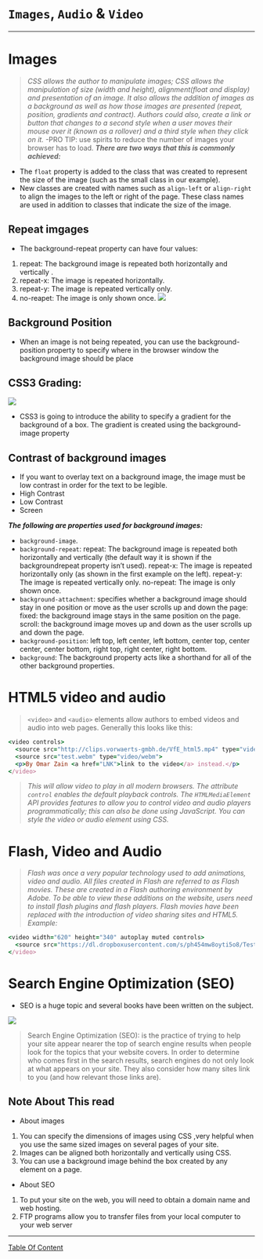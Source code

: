 #  `Images`, `Audio` & `Video` 
<hr>
 
# Images

> *CSS allows the author to manipulate images; CSS allows the manipulation of size (width and height), alignment(float and display) and presentation of an image. It also allows the addition of images as a background as well as how those images are presented (repeat, position, gradients and contract). Authors could also, create a link or button that changes to a second style when a user moves their mouse over it (known as a rollover) and a third style when they click on it.*
-PRO TIP: use spirits to reduce the number of images your browser has to load.
***There are two ways that this is commonly achieved:***
- The `float` property is added to the class that was created to represent the size of the image (such as the small class in our example).
- New classes are created with names such as `align-left` or `align-right` to align the images to the left or right of the page. These class names are used in addition to classes that indicate the size of the image.

## Repeat imgages
- The background-repeat property can have four values:
1. repeat: The background image is repeated both horizontally and vertically .
2. repeat-x: The image is repeated horizontally.
3. repeat-y: The image is repeated vertically only.
4. no-reapet: The image is only shown once.
![](https://mir-s3-cdn-cf.behance.net/project_modules/disp/35771931234507.564a1d2403b3a.gif)


## Background Position
- When an image is not being repeated, you can use the background-position property to specify where in the browser window the background image should be place

## CSS3 Grading:
![](https://www.tutorialrepublic.com/lib/images/css-illustration.png)
- CSS3 is going to introduce the ability to specify a gradient for the background of a box. The gradient is created using the background-image property

## Contrast of background images
- If you want to overlay text on a background image, the image must be low contrast in order for the text to be legible.
- High Contrast
- Low Contrast
- Screen

***The following are properties used for background images:***
- `background-image`.
- `background-repeat`: repeat: The background image is repeated both horizontally and vertically 
(the default way it is shown if the backgroundrepeat property isn’t used). repeat-x: The image is
repeated horizontally only (as shown in the first example on the left). 
repeat-y: The image is repeated vertically only. no-repeat: The image is only shown once.
- `background-attachment`: specifies whether a background image should stay in one position or move as
the user scrolls up and down the page: fixed: the background image stays in the same position on the page. 
scroll: the background image moves up and down as the user scrolls up and down the page.
- `background-position`: left top, left center, left bottom, center top, center center, center bottom, right top, right center, right bottom.
- `background`: The background property acts like a shorthand for all of the other background properties.
# HTML5 video and audio
> `<video>` and `<audio>` elements allow authors to embed videos and audio into web pages. Generally this looks like this:
  
``` ruby
<video controls>
  <source src="http://clips.vorwaerts-gmbh.de/VfE_html5.mp4" type="video/mp4">
  <source src="test.webm" type="video/webm">
  <p>By Omar Zain <a href="LNK">link to the video</a> instead.</p>
</video>
```
> *This will allow video to play in all modern browsers. The attribute `control` enables the default playback controls. The `HTMLMediaElement` API provides features to allow you to control video and audio players programmatically; this can also be done using JavaScript. You can style the video or audio element using CSS.*
# Flash, Video and Audio
> *Flash was once a very popular technology used to add animations, video and audio. All files created in Flash are referred to as Flash movies. These are created in a Flash authoring environment by Adobe. To be able to view these additions on the website, users need to install flash plugins and flash players. Flash movies have been replaced with the introduction of video sharing sites and HTML5.*
*Example:*
``` ruby
<video width="620" height="340" autoplay muted controls>
  <source src="https://dl.dropboxusercontent.com/s/ph454mw8oyti5o8/Test.mp4" type="video/mp4">
</video>
```
# Search Engine Optimization (SEO)
- SEO is a huge topic and several books have been written on the subject. 

![](https://statuslabs.com/wp-content/uploads/SEO-Pillar-Post-Art-.png)
> Search Engine Optimization (SEO): is the practice of trying to help your site appear nearer the top of search engine results when people look for the topics that your website covers. In order to determine who comes first in the search results, search engines do not only look at what appears on your site. They also consider how many sites link to you (and how relevant those links are).



## Note About This read
- About images
1. You can specify the dimensions of images using CSS ,very helpful when you use the same sized images on several pages of your site.
2. Images can be aligned both horizontally and vertically using CSS.
3. You can use a background image behind the box created by any element on a page. 

- About SEO
1. To put your site on the web, you will need to obtain a domain name and web hosting.
2. FTP programs allow you to transfer files from your local computer to your web server

--------------------------------------------------------


[Table Of Content](https://omarxzain.github.io/reading-notes/)
